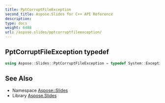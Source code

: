 ```yaml
---
title: PptCorruptFileException
second_title: Aspose.Slides for C++ API Reference
description: 
type: docs
weight: 6488
url: /aspose.slides/pptcorruptfileexception/
---
```

## PptCorruptFileException typedef




```cpp
using Aspose::Slides::PptCorruptFileException = typedef System::ExceptionWrapper<Details_PptCorruptFileException>
```

## See Also

* Namespace [Aspose::Slides](../)
* Library [Aspose.Slides](../../)
